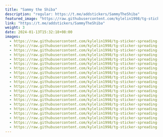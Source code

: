 ```yaml
---
title: "Sammy the Shiba"
description: "regular: https://t.me/addstickers/SammyTheShiba"
featured_image: "https://raw.githubusercontent.com/kylelin1998/tg-sticker-spreading-worldwide-images/main/img/80bd7e62-3d7a-48de-8b63-ee54fe1ac177.jpg"
link: "https://t.me/addstickers/SammyTheShiba"
weight: 3
date: 2024-01-13T15:32:18+08:00
images:
  - https://raw.githubusercontent.com/kylelin1998/tg-sticker-spreading-worldwide-images/main/img/80bd7e62-3d7a-48de-8b63-ee54fe1ac177.jpg
  - https://raw.githubusercontent.com/kylelin1998/tg-sticker-spreading-worldwide-images/main/img/e27cf874-dcbc-4470-8855-8b78c7f6afdc.jpg
  - https://raw.githubusercontent.com/kylelin1998/tg-sticker-spreading-worldwide-images/main/img/6638f70a-d92b-4b87-b5d3-9c8ccddf54a4.jpg
  - https://raw.githubusercontent.com/kylelin1998/tg-sticker-spreading-worldwide-images/main/img/27c02a95-d7e0-491c-8b8d-f47981efd9a3.jpg
  - https://raw.githubusercontent.com/kylelin1998/tg-sticker-spreading-worldwide-images/main/img/45ad279f-7d34-4953-b27f-a3ef696e77fb.jpg
  - https://raw.githubusercontent.com/kylelin1998/tg-sticker-spreading-worldwide-images/main/img/373737f3-979a-4f54-b3b1-9eb35bd56731.jpg
  - https://raw.githubusercontent.com/kylelin1998/tg-sticker-spreading-worldwide-images/main/img/c349b1c8-ddee-4224-a2d7-284b915091b9.jpg
  - https://raw.githubusercontent.com/kylelin1998/tg-sticker-spreading-worldwide-images/main/img/4999b300-378e-4390-a859-f0fafecd1724.jpg
  - https://raw.githubusercontent.com/kylelin1998/tg-sticker-spreading-worldwide-images/main/img/8769be14-0573-4fb6-99ab-a5fb30127fc6.jpg
  - https://raw.githubusercontent.com/kylelin1998/tg-sticker-spreading-worldwide-images/main/img/6380eea1-6e4b-441b-8ffc-fb1a36b4be8b.jpg
  - https://raw.githubusercontent.com/kylelin1998/tg-sticker-spreading-worldwide-images/main/img/ce6cf479-b2a2-4e07-bffc-591e90b092e8.jpg
  - https://raw.githubusercontent.com/kylelin1998/tg-sticker-spreading-worldwide-images/main/img/dba0e7f0-bd0f-4c1e-94f2-e4de06b9bd40.jpg
  - https://raw.githubusercontent.com/kylelin1998/tg-sticker-spreading-worldwide-images/main/img/6261e460-25cb-4f23-a816-94e77af95993.jpg
  - https://raw.githubusercontent.com/kylelin1998/tg-sticker-spreading-worldwide-images/main/img/56fa4f8f-62c1-46d2-a417-fe6f020d1521.jpg
  - https://raw.githubusercontent.com/kylelin1998/tg-sticker-spreading-worldwide-images/main/img/c0db8dac-086c-4ce9-b2d5-519dcfd9672e.jpg
  - https://raw.githubusercontent.com/kylelin1998/tg-sticker-spreading-worldwide-images/main/img/f77ea0f4-9506-42ea-9881-3f932ce3e2c3.jpg
  - https://raw.githubusercontent.com/kylelin1998/tg-sticker-spreading-worldwide-images/main/img/17c57937-15f2-4809-97de-e4e09d1cd9b6.jpg
  - https://raw.githubusercontent.com/kylelin1998/tg-sticker-spreading-worldwide-images/main/img/f77175d4-e353-4339-aa99-c2041150ee37.jpg
  - https://raw.githubusercontent.com/kylelin1998/tg-sticker-spreading-worldwide-images/main/img/11125b15-ad12-446c-bb20-da6c4ab0d87a.jpg
  - https://raw.githubusercontent.com/kylelin1998/tg-sticker-spreading-worldwide-images/main/img/917c5217-4a29-402d-baf6-7198410931d6.jpg
---
```

